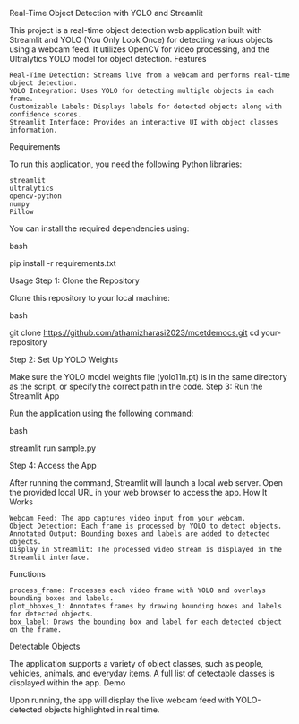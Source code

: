 Real-Time Object Detection with YOLO and Streamlit

This project is a real-time object detection web application built with Streamlit and YOLO (You Only Look Once) for detecting various objects using a webcam feed. It utilizes OpenCV for video processing, and the Ultralytics YOLO model for object detection.
Features

    Real-Time Detection: Streams live from a webcam and performs real-time object detection.
    YOLO Integration: Uses YOLO for detecting multiple objects in each frame.
    Customizable Labels: Displays labels for detected objects along with confidence scores.
    Streamlit Interface: Provides an interactive UI with object classes information.

Requirements

To run this application, you need the following Python libraries:

    streamlit
    ultralytics
    opencv-python
    numpy
    Pillow

You can install the required dependencies using:

bash

pip install -r requirements.txt

Usage
Step 1: Clone the Repository

Clone this repository to your local machine:

bash

git clone https://github.com/athamizharasi2023/mcetdemocs.git
cd your-repository

Step 2: Set Up YOLO Weights

Make sure the YOLO model weights file (yolo11n.pt) is in the same directory as the script, or specify the correct path in the code.
Step 3: Run the Streamlit App

Run the application using the following command:

bash

streamlit run sample.py

Step 4: Access the App

After running the command, Streamlit will launch a local web server. Open the provided local URL in your web browser to access the app.
How It Works

    Webcam Feed: The app captures video input from your webcam.
    Object Detection: Each frame is processed by YOLO to detect objects.
    Annotated Output: Bounding boxes and labels are added to detected objects.
    Display in Streamlit: The processed video stream is displayed in the Streamlit interface.

Functions

    process_frame: Processes each video frame with YOLO and overlays bounding boxes and labels.
    plot_bboxes_1: Annotates frames by drawing bounding boxes and labels for detected objects.
    box_label: Draws the bounding box and label for each detected object on the frame.

Detectable Objects

The application supports a variety of object classes, such as people, vehicles, animals, and everyday items. A full list of detectable classes is displayed within the app.
Demo

Upon running, the app will display the live webcam feed with YOLO-detected objects highlighted in real time.
